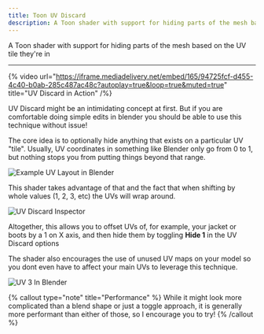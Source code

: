 ```yaml
---
title: Toon UV Discard
description: A Toon shader with support for hiding parts of the mesh based on the UV tile they're in
---
```


A Toon shader with support for hiding parts of the mesh based on the UV tile they're in

---

{% video url="https://iframe.mediadelivery.net/embed/165/94725fcf-d455-4c40-b0ab-285c487ac48c?autoplay=true&loop=true&muted=true" title="UV Discard in Action" /%}

UV Discard might be an intimidating concept at first. But if you are comfortable doing simple edits in blender you should be able to use this technique without issue!

The core idea is to optionally hide anything that exists on a particular UV "tile". Usually, UV coordinates in something like Blender only go from 0 to 1, but nothing stops you from putting things beyond that range.

![Example UV Layout in Blender](/img/docs/toon/uv-discard/uv-discard-image-1.png "Example UV Layout in Blender")

This shader takes advantage of that and the fact that when shifting by whole values (1, 2, 3, etc) the UVs will wrap around.

![UV Discard Inspector](/img/docs/toon/uv-discard/uv-discard-image.png "UV Discard Inspector")

Altogether, this allows you to offset UVs of, for example, your jacket or boots by a 1 on X axis, and then hide them by toggling **Hide 1** in the UV Discard options

The shader also encourages the use of unused UV maps on your model so you dont even have to affect your main UVs to leverage this technique.

![UV 3 In Blender](/img/docs/toon/uv-discard/uv-discard-image-2.png "UV 3 In Blender")

{% callout type="note" title="Performance" %}
While it might look more complicated than a blend shape or just a toggle approach, it is generally more performant than either of those, so I encourage you to try!
{% /callout %}